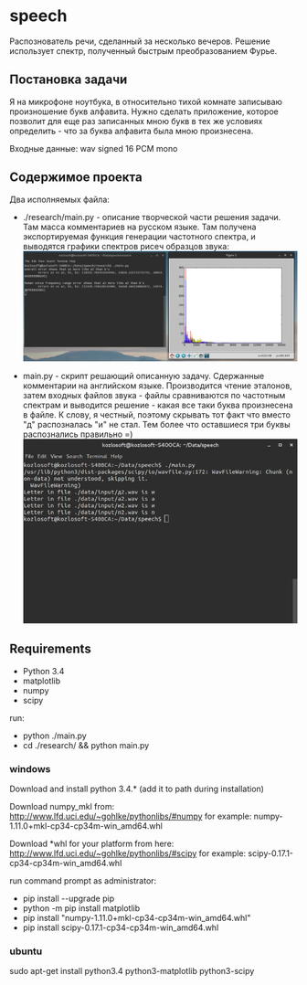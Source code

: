 # speech
Распознователь речи, сделанный за несколько вечеров.
Решение использует спектр, полученный быстрым преобразованием Фурье. 

## Постановка задачи
Я на микрофоне ноутбука, в относительно тихой комнате записываю
произношение букв алфавита. Нужно сделать приложение, которое позволит
для еще раз записанных мною букв в тех же условиях определить - что 
за буква алфавита была мною произнесена. 

Входные данные: wav signed 16 PCM mono

## Содержимое проекта
Два исполняемых файла:

* ./research/main.py - описание творческой части решения задачи.
Там масса комментариев на русском языке. 
Там получена экспортируемая функция генерации частотного спектра, и 
выводятся графики спектров рисеч образцов звука:
![Research](./data/images/research.png)


* main.py - скрипт решающий описанную задачу. 
Сдержанные комментарии на английском языке. 
Производится чтение эталонов, затем входных файлов звука - 
файлы сравниваются по частотным спектрам и выводится решение - 
какая все таки буква произнесена в файле. 
К слову, я честный, поэтому скрывать тот факт что 
вместо "д" распозналась "и" не стал. Тем более что оставшиеся три
буквы распознались правильно =)
![Main](./data/images/main_algo.png)

## Requirements

* Python 3.4
* matplotlib
* numpy
* scipy

run:

* python ./main.py
* cd ./research/ && python main.py

### windows
Download and install python 3.4.* (add it to path during installation)

Download numpy_mkl from: http://www.lfd.uci.edu/~gohlke/pythonlibs/#numpy
for example: numpy-1.11.0+mkl-cp34-cp34m-win_amd64.whl

Download *whl for your platform from here: http://www.lfd.uci.edu/~gohlke/pythonlibs/#scipy
for example: scipy-0.17.1-cp34-cp34m-win_amd64.whl

run command prompt as administrator:

* pip install --upgrade pip
* python -m pip install matplotlib
* pip install "numpy-1.11.0+mkl-cp34-cp34m-win_amd64.whl"
* pip install scipy-0.17.1-cp34-cp34m-win_amd64.whl

### ubuntu
sudo apt-get install python3.4 python3-matplotlib python3-scipy
